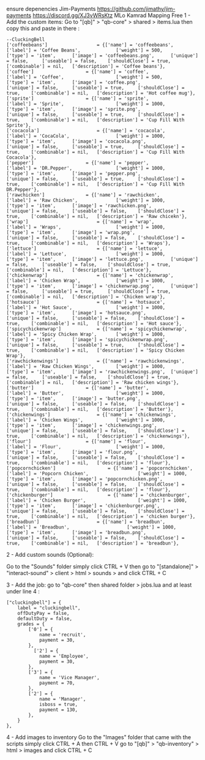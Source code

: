 ensure depenencies 
Jim-Payments https://github.com/jimathy/jim-payments
https://discord.gg/XJ3vWRsKtz MLo Kamrad Mapping Free
1 - Add the custom items:
Go to "[qb]" > "qb-core" > shared > items.lua then copy this and paste in there :

	--CluckingBell
	['coffeebeans'] 			 	 = {['name'] = 'coffeebeans', 					['label'] = 'Coffee Beans', 			['weight'] = 500, 		['type'] = 'item', 		['image'] = 'coffeebeans.png', 		['unique'] = false, 	['useable'] = false, 	['shouldClose'] = true,	   ['combinable'] = nil,   ['description'] = 'Coffee beans'},
	['coffee'] 			 	 	 = {['name'] = 'coffee', 						['label'] = 'Coffee', 					['weight'] = 500, 		['type'] = 'item', 		['image'] = 'coffee.png', 				['unique'] = false, 	['useable'] = true, 	['shouldClose'] = true,	   ['combinable'] = nil,   ['description'] = 'Hot coffee mug'},
	['sprite'] 	         	 	 = {['name'] = 'sprite', 						['label'] = 'Sprite', 					['weight'] = 1000, 		['type'] = 'item', 		['image'] = 'sprite.png', 				['unique'] = false, 	['useable'] = true, 	['shouldClose'] = true,	   ['combinable'] = nil,   ['description'] = 'Cup Fill With Sprite'},
	['cocacola'] 	         	 	 = {['name'] = 'cocacola', 					['label'] = 'CocaCola', 				['weight'] = 1000, 		['type'] = 'item', 		['image'] = 'cocacola.png', 			['unique'] = false, 	['useable'] = true, 	['shouldClose'] = true,	   ['combinable'] = nil,   ['description'] = 'Cup Fill With Cocacola'},
	['pepper'] 	         	 	 = {['name'] = 'pepper', 						['label'] = 'DR.Pepper', 				['weight'] = 1000, 		['type'] = 'item', 		['image'] = 'pepper.png', 				['unique'] = false, 	['useable'] = true, 	['shouldClose'] = true,	   ['combinable'] = nil,   ['description'] = 'Cup Fill With DR.Pepper'},
	['rawchicken'] 	         	 = {['name'] = 'rawchicken', 					['label'] = 'Raw Chicken', 				['weight'] = 1000, 		['type'] = 'item', 		['image'] = 'rawchicken.png', 			['unique'] = false, 	['useable'] = false, 	['shouldClose'] = true,	   ['combinable'] = nil,   ['description'] = 'Raw chicekn'},
	['wrap'] 	         	 		 = {['name'] = 'wrap', 						['label'] = 'Wraps', 					['weight'] = 1000, 		['type'] = 'item', 		['image'] = 'wrap.png', 				['unique'] = false, 	['useable'] = false, 	['shouldClose'] = true,	   ['combinable'] = nil,   ['description'] = 'Wraps'},
	['lettuce'] 	         	 	 = {['name'] = 'lettuce', 						['label'] = 'Lettuce', 					['weight'] = 1000, 		['type'] = 'item', 		['image'] = 'lettuce.png', 			['unique'] = false, 	['useable'] = false, 	['shouldClose'] = true,	   ['combinable'] = nil,   ['description'] = 'Lettuce'},
	['chickenwrap'] 	         	 = {['name'] = 'chickenwrap', 					['label'] = 'Chicken Wrap', 			['weight'] = 1000, 		['type'] = 'item', 		['image'] = 'chickenwrap.png', 		['unique'] = false, 	['useable'] = true, 	['shouldClose'] = true,	   ['combinable'] = nil,   ['description'] = 'Chicken wrap'},
	['hotsauce'] 	         	 	 = {['name'] = 'hotsauce', 					['label'] = 'Hot Sauce', 				['weight'] = 1000, 		['type'] = 'item', 		['image'] = 'hotsauce.png', 			['unique'] = false, 	['useable'] = false, 	['shouldClose'] = true,	   ['combinable'] = nil,   ['description'] = 'Hot sauce'},
	['spicychickenwrap'] 	         = {['name'] = 'spicychickenwrap', 			['label'] = 'Spicy Chicken Wrap', 		['weight'] = 1000, 		['type'] = 'item', 		['image'] = 'spicychickenwrap.png', 	['unique'] = false, 	['useable'] = true, 	['shouldClose'] = true,	   ['combinable'] = nil,   ['description'] = 'Spicy Chicken Wrap'},
	['rawchickenwings'] 	         = {['name'] = 'rawchickenwings', 				['label'] = 'Raw Chicken Wings', 		['weight'] = 1000, 		['type'] = 'item', 		['image'] = 'rawchickenwings.png', 	['unique'] = false, 	['useable'] = false, 	['shouldClose'] = true,	   ['combinable'] = nil,   ['description'] = 'Raw chicken wings'},
	['butter'] 	        		 = {['name'] = 'butter', 						['label'] = 'Butter', 					['weight'] = 1000, 		['type'] = 'item', 		['image'] = 'butter.png', 				['unique'] = false, 	['useable'] = false, 	['shouldClose'] = true,	   ['combinable'] = nil,   ['description'] = 'Butter'},
	['chickenwings'] 	         	 = {['name'] = 'chickenwings', 				['label'] = 'Chicken Wings', 			['weight'] = 1000, 		['type'] = 'item', 		['image'] = 'chickenwings.png', 		['unique'] = false, 	['useable'] = false, 	['shouldClose'] = true,	   ['combinable'] = nil,   ['description'] = 'chickenwings'},
	['flour'] 	        		 = {['name'] = 'flour', 						['label'] = 'Flour', 					['weight'] = 1000, 		['type'] = 'item', 		['image'] = 'flour.png', 				['unique'] = false, 	['useable'] = false, 	['shouldClose'] = true,	   ['combinable'] = nil,   ['description'] = 'flour'},	
    ['popcornchicken'] 	        		 = {['name'] = 'popcornchicken', 						['label'] = 'Popcorn Chicken', 					['weight'] = 1000, 		['type'] = 'item', 		['image'] = 'popcornchicken.png', 				['unique'] = false, 	['useable'] = false, 	['shouldClose'] = true,	   ['combinable'] = nil,   ['description'] = 'flour'},	
    ['chickenburger'] 	        		 = {['name'] = 'chickenburger', 						['label'] = 'Chicken Burger', 					['weight'] = 1000, 		['type'] = 'item', 		['image'] = 'chickenburger.png', 				['unique'] = false, 	['useable'] = false, 	['shouldClose'] = true,	   ['combinable'] = nil,   ['description'] = 'chicken burger'},	
    ['breadbun'] 	        		 = {['name'] = 'breadbun', 						['label'] = 'Breadbun', 					['weight'] = 1000, 		['type'] = 'item', 		['image'] = 'breadbun.png', 				['unique'] = false, 	['useable'] = false, 	['shouldClose'] = true,	   ['combinable'] = nil,   ['description'] = 'breadbun'},	
    



2 - Add custom sounds (Optional):

Go to the "Sounds" folder simply click CTRL + V then go to "[standalone]" > "interact-sound" > client > html > sounds > and click CTRL + C 


3 - Add the job:
go to "qb-core" then shared folder > jobs.lua and at least under line 4 :

    ["cluckingbell"] = {
        label = "cluckingbell",
        offDutyPay = false,
        defaultDuty = false,
        grades = {
            ['0'] = {
                name = 'recruit',
                payment = 30,
            },
			  ['2'] = {
                name = 'Employee',
                payment = 30,
            },
            ['3'] = {
                name = 'Vice Manager',
                payment = 70,
            },
            ['2'] = {
                name = 'Manager',
                isboss = true,
                payment = 130,
            },
        }
    },

4 - Add images to inventory
Go to the "Images" folder that came with the scripts simply click CTRL + A then CTRL + V go to "[qb]" > "qb-inventory" > html > images and click CTRL + C 
